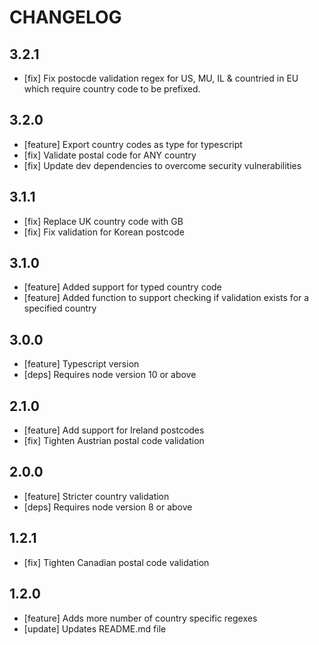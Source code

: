 # CHANGELOG

## 3.2.1
* [fix] Fix postocde validation regex for US, MU, IL & countried in EU which require country code to be prefixed.
 
## 3.2.0
* [feature] Export country codes as type for typescript
* [fix] Validate postal code for ANY country
* [fix] Update dev dependencies to overcome security vulnerabilities

## 3.1.1
* [fix] Replace UK country code with GB
* [fix] Fix validation for Korean postcode

## 3.1.0
* [feature] Added support for typed country code
* [feature] Added function to support checking if validation exists for a specified country

## 3.0.0
* [feature] Typescript version
* [deps] Requires node version 10 or above

## 2.1.0
* [feature] Add support for Ireland postcodes
* [fix] Tighten Austrian postal code validation

## 2.0.0
* [feature] Stricter country validation
* [deps] Requires node version 8 or above

## 1.2.1
* [fix] Tighten Canadian postal code validation

## 1.2.0
* [feature] Adds more number of country specific regexes
* [update] Updates README.md file
